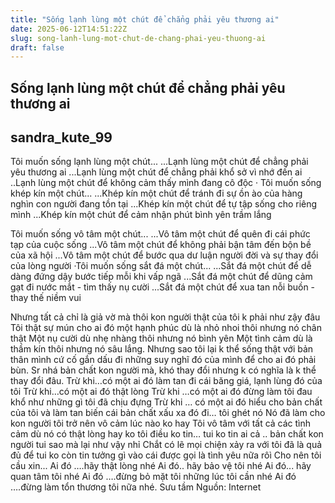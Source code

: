```yaml
---
title: "Sống lạnh lùng một chút để chẳng phải yêu thương ai"
date: 2025-06-12T14:51:22Z
slug: song-lanh-lung-mot-chut-de-chang-phai-yeu-thuong-ai
draft: false
---
```


## Sống lạnh lùng một chút để chẳng phải yêu thương ai

## sandra_kute_99

Tôi muốn sống lạnh lùng một chút...
...Lạnh lùng một chút để chẳng phải yêu thương ai
...Lạnh lùng một chút để chẳng phải khổ sở vì nhớ đến ai
..Lạnh lùng một chút để không cảm thấy mình đang cô độc
· Tôi muốn sống khép kín một chút...
...Khép kín một chút để tránh đi sự ồn ào của hàng nghìn con người đang tồn tại
...Khép kín một chút để tự tập sống cho riêng mình
...Khép kín một chút để cảm nhận phút bình yên trầm lắng

Tôi muốn sống vô tâm một chút...
...Vô tâm một chút để quên đi cái phức tạp của cuộc sống
...Vô tâm một chút để không phải bận tâm đến bộn bề của xã hội
...Vô tâm một chút để bước qua dư luận người đời và sự thay đổi của lòng người
·Tôi muốn sống sắt đá một chút...
...Sắt đá một chút để dễ dàng đứng dậy bước tiếp mỗi khi vấp ngã
...Sắt đá một chút để dũng cảm gạt đi nước mắt - tìm thấy nụ cười
...Sắt đá một chút để xua tan nỗi buồn - thay thế niềm vui

Nhưng tất cả chỉ là giả vờ mà thôi kon người thật của tôi k phải như zậy đâu
Tôi thật sự mún cho ai đó một hạnh phúc dù là nhỏ nhoi thôi nhưng nó chân thật
Một nụ cười dù nhẹ nhàng thôi nhưng nó bình yên 
Một tình cảm dù là thầm kín thôi nhưng nó sâu lắng. 
Nhưng sao tôi lại k thể sống thật với bản thân mình cứ cố gắn dấu đi những suy nghĩ đó của mình để cho ai đó phải bùn. Sr nhá bản chất kon người mà, khó thay đổi nhưng k có nghĩa là k thể thay đổi đâu. 
Trừ khi…có một ai đó làm tan đi cái băng giá, lạnh lùng đó của tôi
Trừ khi…có một ai đó thật lòng 
Trừ khi …có một ai đó đừng làm tôi đau khổ như những gì tôi đã chịu đựng 
Trừ khi … có một ai đó hiểu cho bản chất của tôi và làm tan biến cái bản chất xấu xa đó đi… tôi ghét nó
Nó đã làm cho kon người tôi trở nên vô cảm lúc nào ko hay
Tôi vô tâm với tất cả các tình cảm dù nó có thật lòng hay ko tôi điều ko tin… tui ko tin ai cả .. bản chất kon người tui sao mà lại như vậy nhỉ
Chắt có lẽ mọi chiện xảy ra với tôi đã là quả đủ để tui ko còn tin tưởng gì vào cái được gọi là tình yêu nữa rôì
Cho nên tôi cầu xin...
Ai đó ….hãy thật lòng nhé 
Ai đó.. hãy bảo vệ tôi nhé 
Ai đó... hãy quan tâm tôi nhé 
Ai đó ….đừng bỏ mặt tôi những lúc tôi cần nhé 
Ai đó ….đừng làm tổn thương tôi nữa nhé.
 ​Sưu tầm ​Nguồn: Internet​